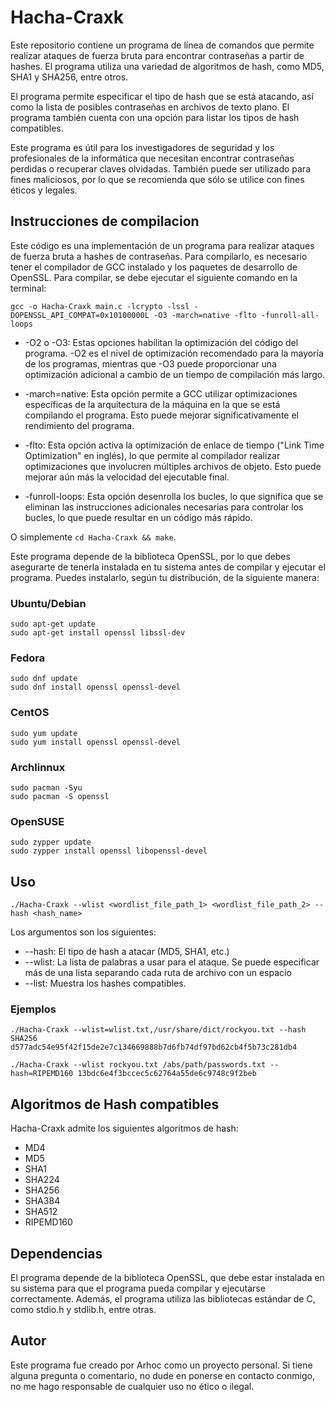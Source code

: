 # Hacha-Craxk
Este repositorio contiene un programa de línea de comandos que permite realizar ataques de fuerza bruta para encontrar contraseñas a partir de hashes. El programa utiliza una variedad de algoritmos de hash, como MD5, SHA1 y SHA256, entre otros.

El programa permite especificar el tipo de hash que se está atacando, así como la lista de posibles contraseñas en archivos de texto plano. El programa también cuenta con una opción para listar los tipos de hash compatibles.

Este programa es útil para los investigadores de seguridad y los profesionales de la informática que necesitan encontrar contraseñas perdidas o recuperar claves olvidadas. También puede ser utilizado para fines maliciosos, por lo que se recomienda que sólo se utilice con fines éticos y legales.

## Instrucciones de compilacion
Este código es una implementación de un programa para realizar ataques de fuerza bruta a hashes de contraseñas. Para compilarlo, es necesario tener el compilador de GCC instalado y los paquetes de desarrollo de OpenSSL. Para compilar, se debe ejecutar el siguiente comando en la terminal:
```
gcc -o Hacha-Craxk main.c -lcrypto -lssl -DOPENSSL_API_COMPAT=0x10100000L -O3 -march=native -flto -funroll-all-loops
```

- -O2 o -O3: Estas opciones habilitan la optimización del código del programa. -O2 es el nivel de optimización recomendado para la mayoría de los programas, mientras que -O3 puede proporcionar una optimización adicional a cambio de un tiempo de compilación más largo.

- -march=native: Esta opción permite a GCC utilizar optimizaciones específicas de la arquitectura de la máquina en la que se está compilando el programa. Esto puede mejorar significativamente el rendimiento del programa.

- -flto: Esta opción activa la optimización de enlace de tiempo ("Link Time Optimization" en inglés), lo que permite al compilador realizar optimizaciones que involucren múltiples archivos de objeto. Esto puede mejorar aún más la velocidad del ejecutable final.

- -funroll-loops: Esta opción desenrolla los bucles, lo que significa que se eliminan las instrucciones adicionales necesarias para controlar los bucles, lo que puede resultar en un código más rápido.

O simplemente `cd Hacha-Craxk && make`.

Este programa depende de la biblioteca OpenSSL, por lo que debes asegurarte de tenerla instalada en tu sistema antes de compilar y ejecutar el programa. Puedes instalarlo, según tu distribución, de la siguiente manera:

### Ubuntu/Debian
```
sudo apt-get update
sudo apt-get install openssl libssl-dev
```

### Fedora
```
sudo dnf update
sudo dnf install openssl openssl-devel
```

### CentOS
```
sudo yum update
sudo yum install openssl openssl-devel
```

### Archlinnux
```
sudo pacman -Syu
sudo pacman -S openssl
``` 

### OpenSUSE
```
sudo zypper update
sudo zypper install openssl libopenssl-devel
```


## Uso
```
./Hacha-Craxk --wlist <wordlist_file_path_1> <wordlist_file_path_2> --hash <hash_name>
```
Los argumentos son los siguientes:
- --hash: El tipo de hash a atacar (MD5, SHA1, etc.)
- --wlist: La lista de palabras a usar para el ataque. Se puede especificar más de una lista separando cada ruta de archivo con un espacio
- --list: Muestra los hashes compatibles.

### Ejemplos
```
./Hacha-Craxk --wlist=wlist.txt,/usr/share/dict/rockyou.txt --hash SHA256 d577adc54e95f42f15de2e7c134669888b7d6fb74df97bd62cb4f5b73c281db4
``` 
```
./Hacha-Craxk --wlist rockyou.txt /abs/path/passwords.txt --hash=RIPEMD160 13bdc6e4f3bccec5c62764a55de6c9748c9f2beb
``` 

## Algoritmos de Hash compatibles

Hacha-Craxk admite los siguientes algoritmos de hash:

- MD4
- MD5
- SHA1
- SHA224
- SHA256
- SHA384
- SHA512
- RIPEMD160

## Dependencias

El programa depende de la biblioteca OpenSSL, que debe estar instalada en su sistema para que el programa pueda compilar y ejecutarse correctamente. Además, el programa utiliza las bibliotecas estándar de C, como stdio.h y stdlib.h, entre otras.

## Autor

Este programa fue creado por Arhoc como un proyecto personal. Si tiene alguna pregunta o comentario, no dude en ponerse en contacto conmigo, no me hago responsable de cualquier uso no ético o ilegal.
